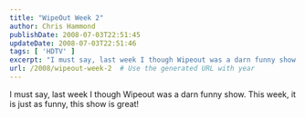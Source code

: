 ```yaml
---
title: "WipeOut Week 2"
author: Chris Hammond
publishDate: 2008-07-03T22:51:45
updateDate: 2008-07-03T22:51:46
tags: [ 'HDTV' ]
excerpt: "I must say, last week I though Wipeout was a darn funny show. This week, it is just as funny, this show is great!"
url: /2008/wipeout-week-2  # Use the generated URL with year
---
```

<p>I must say, last week I though Wipeout was a darn funny show. This week, it is just as funny, this show is great!</p>
